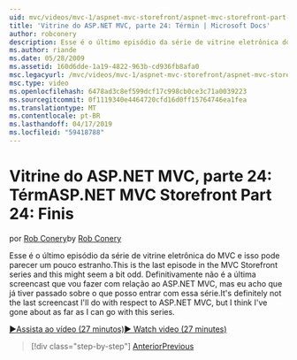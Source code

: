 ```yaml
---
uid: mvc/videos/mvc-1/aspnet-mvc-storefront/aspnet-mvc-storefront-part-24-finis
title: 'Vitrine do ASP.NET MVC, parte 24: Términ | Microsoft Docs'
author: robconery
description: Esse é o último episódio da série de vitrine eletrônica do MVC e isso pode parecer um pouco estranho. Definitivamente não é a última screencast que vou fazer com relação ao ASP.NET...
ms.author: riande
ms.date: 05/28/2009
ms.assetid: 160d6dde-1a19-4822-963b-cd936fb8afa0
msc.legacyurl: /mvc/videos/mvc-1/aspnet-mvc-storefront/aspnet-mvc-storefront-part-24-finis
msc.type: video
ms.openlocfilehash: 6478ad3c8ef599dcf17c998cb0ce3c71a0039223
ms.sourcegitcommit: 0f1119340e4464720cfd16d0ff15764746ea1fea
ms.translationtype: MT
ms.contentlocale: pt-BR
ms.lasthandoff: 04/17/2019
ms.locfileid: "59418788"
---
```

# <a name="aspnet-mvc-storefront-part-24-finis"></a><span data-ttu-id="4f385-104">Vitrine do ASP.NET MVC, parte 24: Térm</span><span class="sxs-lookup"><span data-stu-id="4f385-104">ASP.NET MVC Storefront Part 24: Finis</span></span>

<span data-ttu-id="4f385-105">por [Rob Conery](https://github.com/robconery)</span><span class="sxs-lookup"><span data-stu-id="4f385-105">by [Rob Conery](https://github.com/robconery)</span></span>

<span data-ttu-id="4f385-106">Esse é o último episódio da série de vitrine eletrônica do MVC e isso pode parecer um pouco estranho.</span><span class="sxs-lookup"><span data-stu-id="4f385-106">This is the last episode in the MVC Storefront series and this might seem a bit odd.</span></span> <span data-ttu-id="4f385-107">Definitivamente não é a última screencast que vou fazer com relação ao ASP.NET MVC, mas eu acho que já tiver passado sobre o que posso entrar com essa série.</span><span class="sxs-lookup"><span data-stu-id="4f385-107">It's definitely not the last screencast I'll do with respect to ASP.NET MVC, but I think I've gone about as far as I can go with this series.</span></span>

[<span data-ttu-id="4f385-108">&#9654;Assista ao vídeo (27 minutos)</span><span class="sxs-lookup"><span data-stu-id="4f385-108">&#9654; Watch video (27 minutes)</span></span>](https://channel9.msdn.com/Blogs/ASP-NET-Site-Videos/aspnet-mvc-storefront-part-24-finis)

> [!div class="step-by-step"]
> [<span data-ttu-id="4f385-109">Anterior</span><span class="sxs-lookup"><span data-stu-id="4f385-109">Previous</span></span>](aspnet-mvc-storefront-part-23-getting-started-with-domain-driven-design.md)
